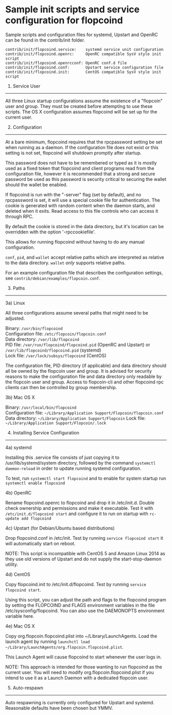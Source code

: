 Sample init scripts and service configuration for flopcoind
==========================================================

Sample scripts and configuration files for systemd, Upstart and OpenRC
can be found in the contrib/init folder.

    contrib/init/flopcoind.service:    systemd service unit configuration
    contrib/init/flopcoind.openrc:     OpenRC compatible SysV style init script
    contrib/init/flopcoind.openrcconf: OpenRC conf.d file
    contrib/init/flopcoind.conf:       Upstart service configuration file
    contrib/init/flopcoind.init:       CentOS compatible SysV style init script

1. Service User
---------------------------------

All three Linux startup configurations assume the existence of a "flopcoin" user
and group.  They must be created before attempting to use these scripts.
The OS X configuration assumes flopcoind will be set up for the current user.

2. Configuration
---------------------------------

At a bare minimum, flopcoind requires that the rpcpassword setting be set
when running as a daemon.  If the configuration file does not exist or this
setting is not set, flopcoind will shutdown promptly after startup.

This password does not have to be remembered or typed as it is mostly used
as a fixed token that flopcoind and client programs read from the configuration
file, however it is recommended that a strong and secure password be used
as this password is security critical to securing the wallet should the
wallet be enabled.

If flopcoind is run with the "-server" flag (set by default), and no rpcpassword is set,
it will use a special cookie file for authentication. The cookie is generated with random
content when the daemon starts, and deleted when it exits. Read access to this file
controls who can access it through RPC.

By default the cookie is stored in the data directory, but it's location can be overridden
with the option '-rpccookiefile'.

This allows for running flopcoind without having to do any manual configuration.

`conf`, `pid`, and `wallet` accept relative paths which are interpreted as
relative to the data directory. `wallet` *only* supports relative paths.

For an example configuration file that describes the configuration settings,
see `contrib/debian/examples/flopcoin.conf`.

3. Paths
---------------------------------

3a) Linux

All three configurations assume several paths that might need to be adjusted.

Binary:              `/usr/bin/flopcoind`  
Configuration file:  `/etc/flopcoin/flopcoin.conf`  
Data directory:      `/var/lib/flopcoind`  
PID file:            `/var/run/flopcoind/flopcoind.pid` (OpenRC and Upstart) or `/var/lib/flopcoind/flopcoind.pid` (systemd)  
Lock file:           `/var/lock/subsys/flopcoind` (CentOS)  

The configuration file, PID directory (if applicable) and data directory
should all be owned by the flopcoin user and group.  It is advised for security
reasons to make the configuration file and data directory only readable by the
flopcoin user and group.  Access to flopcoin-cli and other flopcoind rpc clients
can then be controlled by group membership.

3b) Mac OS X

Binary:              `/usr/local/bin/flopcoind`  
Configuration file:  `~/Library/Application Support/Flopcoin/flopcoin.conf`  
Data directory:      `~/Library/Application Support/Flopcoin`
Lock file:           `~/Library/Application Support/Flopcoin/.lock`

4. Installing Service Configuration
-----------------------------------

4a) systemd

Installing this .service file consists of just copying it to
/usr/lib/systemd/system directory, followed by the command
`systemctl daemon-reload` in order to update running systemd configuration.

To test, run `systemctl start flopcoind` and to enable for system startup run
`systemctl enable flopcoind`

4b) OpenRC

Rename flopcoind.openrc to flopcoind and drop it in /etc/init.d.  Double
check ownership and permissions and make it executable.  Test it with
`/etc/init.d/flopcoind start` and configure it to run on startup with
`rc-update add flopcoind`

4c) Upstart (for Debian/Ubuntu based distributions)

Drop flopcoind.conf in /etc/init.  Test by running `service flopcoind start`
it will automatically start on reboot.

NOTE: This script is incompatible with CentOS 5 and Amazon Linux 2014 as they
use old versions of Upstart and do not supply the start-stop-daemon utility.

4d) CentOS

Copy flopcoind.init to /etc/init.d/flopcoind. Test by running `service flopcoind start`.

Using this script, you can adjust the path and flags to the flopcoind program by
setting the FLOPCOIND and FLAGS environment variables in the file
/etc/sysconfig/flopcoind. You can also use the DAEMONOPTS environment variable here.

4e) Mac OS X

Copy org.flopcoin.flopcoind.plist into ~/Library/LaunchAgents. Load the launch agent by
running `launchctl load ~/Library/LaunchAgents/org.flopcoin.flopcoind.plist`.

This Launch Agent will cause flopcoind to start whenever the user logs in.

NOTE: This approach is intended for those wanting to run flopcoind as the current user.
You will need to modify org.flopcoin.flopcoind.plist if you intend to use it as a
Launch Daemon with a dedicated flopcoin user.

5. Auto-respawn
-----------------------------------

Auto respawning is currently only configured for Upstart and systemd.
Reasonable defaults have been chosen but YMMV.
